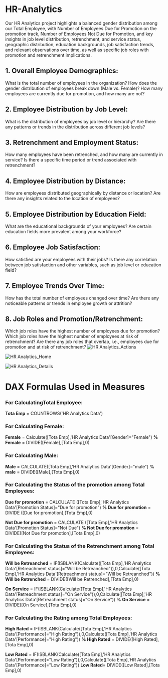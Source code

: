 # HR-Analytics
 Our HR Analytics project highlights a balanced gender distribution among our Total Employee, 
 with Number of Employees Due for Promotion on the promotion track, Number of Employees Not Due for Promotion, and key insights in job level distribution, 
 retrenchment, and service status, geographic distribution, education backgrounds, job satisfaction trends, and relevant observations over time, 
 as well as specific job roles with promotion and retrenchment implications.

  
## **1.	Overall Employee Demographics:**

What is the total number of employees in the organization?
How does the gender distribution of employees break down (Male vs. Female)?
How many employees are currently due for promotion, and how many are not?
## **2.	Employee Distribution by Job Level:**

What is the distribution of employees by job level or hierarchy?
Are there any patterns or trends in the distribution across different job levels?
## **3.	Retrenchment and Employment Status:**

How many employees have been retrenched, and how many are currently in service?
Is there a specific time period or trend associated with retrenchment?
## **4.	Employee Distribution by Distance:**

How are employees distributed geographically by distance or location?
Are there any insights related to the location of employees?
## **5.	Employee Distribution by Education Field:**

What are the educational backgrounds of your employees?
Are certain education fields more prevalent among your workforce?
## **6.	Employee Job Satisfaction:**

How satisfied are your employees with their jobs?
Is there any correlation between job satisfaction and other variables, such as job level or education field?
## **7.	Employee Trends Over Time:**

How has the total number of employees changed over time?
Are there any noticeable patterns or trends in employee growth or attrition?
## **8.	Job Roles and Promotion/Retrenchment:**

Which job roles have the highest number of employees due for promotion?
Which job roles have the highest number of employees at risk of retrenchment?
Are there any job roles that overlap, i.e., employees due for promotion and at risk of retrenchment?
![HR Analytics_Actions](https://github.com/SMalhotra563/HR-Analytics/assets/147312244/c13f0ee2-fe2c-44b6-afff-c9c24dc64399)

![HR Analytics_Home](https://github.com/SMalhotra563/HR-Analytics/assets/147312244/6d7d88f8-6c06-4580-885e-a1c380f5947c)

![HR Analytics_Details](https://github.com/SMalhotra563/HR-Analytics/assets/147312244/0049c41d-c34c-4910-bbf5-7ba3c78aba4c)

# DAX Formulas Used in Measures

### For CalculatingTotal Employee:
 **Tota Emp** = COUNTROWS('HR Analytics Data')


### For Calculating Female: 
 **Female** = Calculate([Tota Emp],'HR Analytics Data'[Gender]="Female")
 **% Female** = DIVIDE([Female],[Tota Emp],0)

### For Calculating Male:
 **Male** = CALCULATE([Tota Emp],'HR Analytics Data'[Gender]="male")
 **% male** = DIVIDE([Male],[Tota Emp],0)

### For Calculating the Status of the promotion among Total Employees:

 **Due for promotion** = CALCULATE ([Tota Emp],'HR Analytics Data'[Promotion Status]="Due for promotion")
 **% Due for promotion** = DIVIDE ([Due for promotion],[Tota Emp],0)

 **Not Due for promotion** = CALCULATE ([Tota Emp],'HR Analytics Data'[Promotion Status]="Not Due")
 **% Not Due for promotion** = DIVIDE([Not Due for promotion],[Tota Emp],0)

### For Calculating the Status of the Retrenchment among Total Employees:
 **Will be Retreanched** = IF(ISBLANK(Calculate([Tota Emp],'HR Analytics Data'[Retreachment status]="Will be Retreanched")),0,Calculate([Tota Emp],'HR Analytics Data'[Retreachment status]="Will be Retreanched"))
  **% Will be Retrenched** = DIVIDE([Will be Retrenched],[Tota Emp],0)

 **On Service** = IF(ISBLANK(Calculate([Tota Emp],'HR Analytics Data'[Retreachment status]="On Service")),0,Calculate([Tota Emp],'HR Analytics Data'[Retreachment status]="On Service"))
  **% On Service** = DIVIDE([On Service],[Tota Emp],0)

### For Calculating the Rating among Total Employees:
 **High Rated** = IF(ISBLANK(Calculate([Tota Emp],'HR Analytics Data'[Performance]="High Rating")),0,Calculate([Tota Emp],'HR Analytics Data'[Performance]="High Rating"))
  **% High Rated** = DIVIDE([High Rated],[Tota Emp],0)

 **Low Rated** = IF(ISBLANK(Calculate([Tota Emp],'HR Analytics Data'[Performance]="Low Rating")),0,Calculate([Tota Emp],'HR Analytics Data'[Performance]="Low Rating"))
  **Low Rated**= DIVIDE([Low Rated],[Tota Emp],0)
